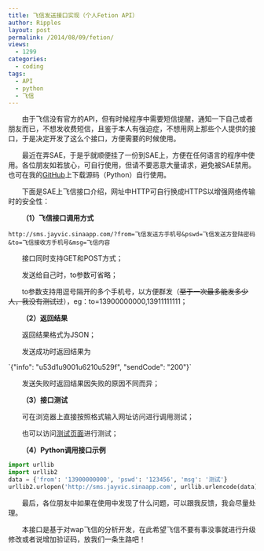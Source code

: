 ```yaml
---
title: 飞信发送接口实现（个人Fetion API）
author: Ripples
layout: post
permalink: /2014/08/09/fetion/
views:
  - 1299
categories:
  - coding
tags:
  - API
  - python
  - 飞信
---
```

<p style="text-align: left; text-indent: 2em;">
  由于飞信没有官方的API，但有时候程序中需要短信提醒，通知一下自己或者朋友而已，不想发收费短信，且鉴于本人有强迫症，不想用网上那些个人提供的接口，于是决定开发了这么个接口，方便需要的时候使用。
</p>

<p style="text-align: left; text-indent: 2em;">
  最近在弄SAE，于是乎就顺便挂了一份到SAE上，方便在任何语言的程序中使用。各位朋友如若放心，可自行使用，但请不要恶意大量请求，避免被SAE禁用。也可在我的<a href="https://github.com/JayvicWen/SMS" target="_blank">GitHub</a>上下载源码（Python）自行使用。
</p>

<!--more-->

<p style="text-align: left;">
</p>

<p style="text-align: left; text-indent: 2em;">
  下面是SAE上飞信接口介绍，网址中HTTP可自行换成HTTPS以增强网络传输时的安全性：
</p>

<p style="text-indent: 2em;">
  <strong>（1）飞信接口调用方式</strong>
</p>

`http://sms.jayvic.sinaapp.com/?from=飞信发送方手机号&pswd=飞信发送方登陆密码&to=飞信接收方手机号&msg=飞信内容`

<p style="text-indent: 2em;">
  接口同时支持GET和POST方式；
</p>

<p style="text-indent: 2em;">
  发送给自己时，to参数可省略；&nbsp;
</p>

<p style="text-indent: 2em;">
  to参数支持用逗号隔开的多个手机号，以方便群发（<span style="text-decoration: line-through;">至于一次最多能发多少人，我没有测试过</span>），eg：to=13900000000,13911111111；
</p>

<p style="text-indent: 2em;">
  <strong>（2）返回结果</strong>
</p>

<p style="text-indent: 2em;">
  返回结果格式为<span style="text-indent: 32px;">JSON；</span>
</p>

<p style="text-indent: 2em;">
  发送成功时返回结果为
</p>
`{"info": "u53d1u9001u6210u529f", "sendCode": "200"}`

<p style="text-indent: 2em;">
  发送失败时返回结果因失败的原因不同而异；
</p>

<p style="text-indent: 2em;">
  <strong>（3）接口测试</strong>
</p>

<p style="text-indent: 2em;">
  可在浏览器上直接按照格式输入网址访问进行调用测试；
</p>

<p style="text-indent: 2em;">
  也可以访问<a title="测试" href="http://sms.jayvic.sinaapp.com" target="_blank">测试页面</a>进行测试；
</p>

<p style="text-indent: 2em;">
  <strong>（4）Python调用接口示例</strong>
</p>

```python
import urllib
import urllib2
data = {'from': '13900000000', 'pswd': '123456', 'msg': '测试'}
urllib2.urlopen('http://sms.jayvic.sinaapp.com', urllib.urlencode(data))
```

<p style="text-indent: 2em;">
</p>

<p style="text-indent: 2em;">
  最后，各位朋友中如果在使用中发现了什么问题，可以跟我反馈，我会尽量处理。
</p>

<p style="text-indent: 2em;">
  <span style="text-indent: 2em;">本接口是基于对wap飞信的分析开发，在此希望飞信不要有事没事就进行升级修改或者说增加验证码，放我们一条生路吧！</span>
</p>
